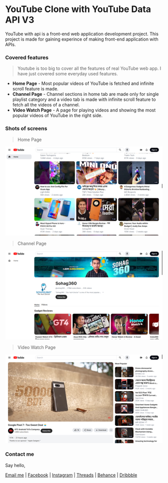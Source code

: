 # YouTube Clone with YouTube Data API V3
YouTube with api is a front-end web application development project. This project is made for gaining experince of making front-end application with APIs.

### Covered features
> Youtube is too big to cover all the features of real YouTube web app. I have just covered some everyday used features.
- **Home Page** - Most popular videos of YouTube is fetched and infinite scroll feature is made.
- **Channel Page** - Channel sections in home tab are made only for single playlist category and a video tab is made with infinite scroll feature to fetch all the videos of a channel.
- **Video Watch Page** - A page for playing videos and showing the most popular videos of YouTube in the right side.

### Shots of screens
>Home Page

![Home Page](/public/readme/01%20Home%20Page.png)
>Channel Page

![Channel Page](/public/readme/02%20Channel%20Page.png)

>Video Watch Page

![Video Watch Page](/public/readme/03%20Video%20Watch%20Page.png)

### Contact me
Say hello,

[Email me](mailto:taskofrohankhan@gmail.com) | [Facebook](https://www.facebook.com/taskofrohankhan) | [Instagram](https://www.instagram.com/taskofrohankhan) | [Threads](https://www.threads.net/taskofrohankhan) | [Behance](https://www.behance.net/taskofrohankhan) | [Dribbble](https://www.dribbble.com/taskofrohankhan)